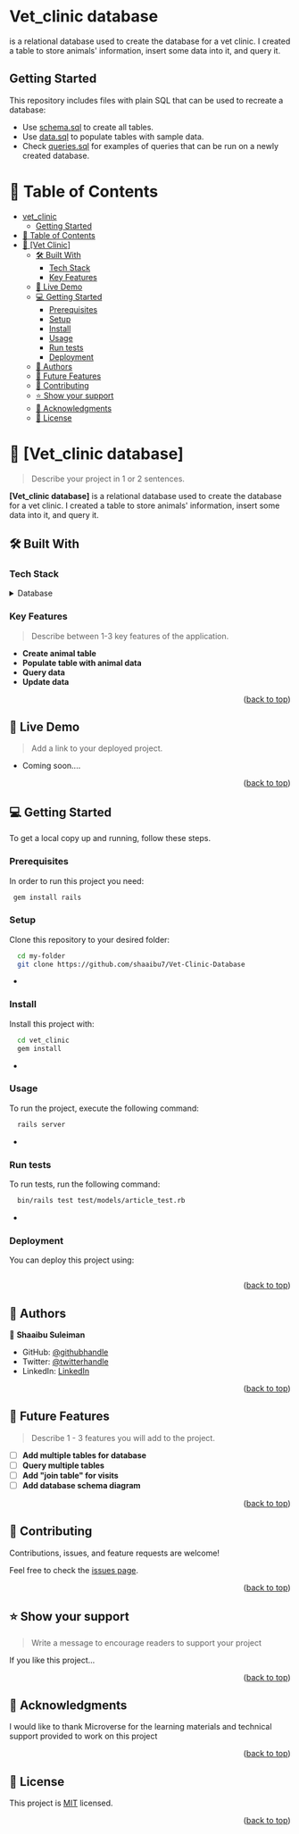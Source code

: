 # Vet_clinic database

is a relational database used to create the database for a vet clinic. I created a table to store animals' information, insert some data into it, and query it.

## Getting Started

This repository includes files with plain SQL that can be used to recreate a database:

- Use [schema.sql](./schema.sql) to create all tables.
- Use [data.sql](./data.sql) to populate tables with sample data.
- Check [queries.sql](./queries.sql) for examples of queries that can be run on a newly created database.

<a name="readme-top"></a>

# 📗 Table of Contents

- [vet_clinic](#vet_clinic)
  - [Getting Started](#getting-started)
- [📗 Table of Contents](#-table-of-contents)
- [📖 \[Vet Clinic\] ](#-vet-clinic-)
  - [🛠 Built With ](#-built-with-)
    - [Tech Stack ](#tech-stack-)
    - [Key Features ](#key-features-)
  - [🚀 Live Demo ](#-live-demo-)
  - [💻 Getting Started ](#-getting-started-)
    - [Prerequisites](#prerequisites)
    - [Setup](#setup)
    - [Install](#install)
    - [Usage](#usage)
    - [Run tests](#run-tests)
    - [Deployment](#deployment)
  - [👥 Authors ](#-authors-)
  - [🔭 Future Features ](#-future-features-)
  - [🤝 Contributing ](#-contributing-)
  - [⭐️ Show your support ](#️-show-your-support-)
  - [🙏 Acknowledgments ](#-acknowledgments-)
  - [📝 License ](#-license-)

# 📖 [Vet_clinic database] <a name="about-project"></a>

> Describe your project in 1 or 2 sentences.

**[Vet_clinic database]** is a relational database used to create the database for a vet clinic. I created a table to store animals' information, insert some data into it, and query it.

## 🛠 Built With <a name="built-with"></a>

### Tech Stack <a name="tech-stack"></a>


<details>
<summary>Database</summary>
  <ul>
    <li><a href="https://www.postgresql.org/">PostgreSQL</a></li>
  </ul>
</details>

### Key Features <a name="key-features"></a>

> Describe between 1-3 key features of the application.

- **Create animal table**
- **Populate table with animal data**
- **Query data**
- **Update data**

<p align="right">(<a href="#readme-top">back to top</a>)</p>

## 🚀 Live Demo <a name="live-demo"></a>

> Add a link to your deployed project.

- Coming soon....

<p align="right">(<a href="#readme-top">back to top</a>)</p>

## 💻 Getting Started <a name="getting-started"></a>

To get a local copy up and running, follow these steps.

### Prerequisites

In order to run this project you need:

```sh
 gem install rails
```

### Setup

Clone this repository to your desired folder:

```sh
  cd my-folder
  git clone https://github.com/shaaibu7/Vet-Clinic-Database
```

-

### Install

Install this project with:

```sh
  cd vet_clinic
  gem install
```

-

### Usage

To run the project, execute the following command:

```sh
  rails server
```

-

### Run tests

To run tests, run the following command:

```sh
  bin/rails test test/models/article_test.rb
```

-

### Deployment

You can deploy this project using:

```sh

```

<p align="right">(<a href="#readme-top">back to top</a>)</p>

## 👥 Authors <a name="authors"></a>

👤 **Shaaibu Suleiman**

- GitHub: [@githubhandle](https://github.com/shaaibu7)
- Twitter: [@twitterhandle](https://twitter.com/SuleimanShaaibu?t=EAqVJrP59poEb2W46kK9vg&s=09)
- LinkedIn: [LinkedIn](https://www.linkedin.com/in/shaaibu-suleiman-119271206)

<p align="right">(<a href="#readme-top">back to top</a>)</p>

## 🔭 Future Features <a name="future-features"></a>

> Describe 1 - 3 features you will add to the project.

- [ ] **Add multiple tables for database**
- [ ] **Query multiple tables**
- [ ] **Add "join table" for visits**
- [ ] **Add database schema diagram**

<p align="right">(<a href="#readme-top">back to top</a>)</p>

## 🤝 Contributing <a name="contributing"></a>

Contributions, issues, and feature requests are welcome!

Feel free to check the [issues page](../../issues/).

<p align="right">(<a href="#readme-top">back to top</a>)</p>

## ⭐️ Show your support <a name="support"></a>

> Write a message to encourage readers to support your project

If you like this project...

<p align="right">(<a href="#readme-top">back to top</a>)</p>

## 🙏 Acknowledgments <a name="acknowledgements"></a>

I would like to thank Microverse for the learning materials and technical support provided to work on this project

<p align="right">(<a href="#readme-top">back to top</a>)</p>

## 📝 License <a name="license"></a>

This project is [MIT](./MIT.md) licensed.

<p align="right">(<a href="#readme-top">back to top</a>)</p>